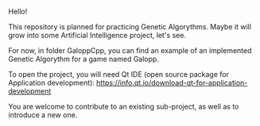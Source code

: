 Hello!

This repository is planned for practicing Genetic Algorythms. Maybe it will grow into some Artificial Intelligence project, let's see.

For now, in folder GaloppCpp, you can find an example of an implemented Genetic Algorythm for a game named Galopp.

To open the project, you will need Qt IDE (open source package for Application development): https://info.qt.io/download-qt-for-application-development

You are welcome to contribute to an existing sub-project, as well as to introduce a new one.
